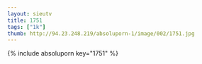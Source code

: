 ```yaml
--- 
layout: sieutv
title: 1751
tags: ["1k"]
thumb: http://94.23.248.219/absoluporn-1/image/002/1751.jpg
---
```

{% include absoluporn key="1751" %} 
